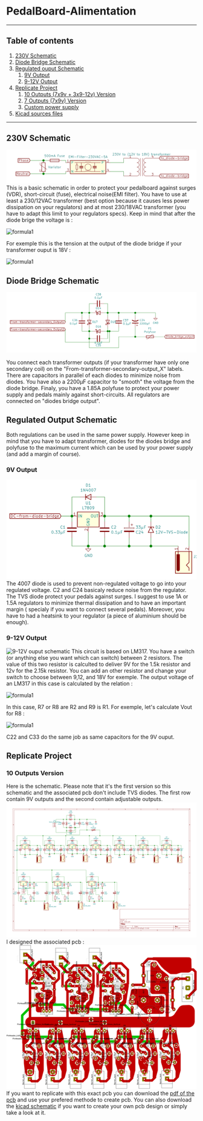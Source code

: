 # PedalBoard-Alimentation
***
## Table of contents
1. [230V Schematic](#230v-schematic)
2. [Diode Bridge Schematic](#diode-bridge-schematic)
3. [Regulated ouput Schematic](#regulated-output-schematic)
    1. [9V Output](#9v-output)
    2. [9-12V Output](#9-12v-output)
8. [Replicate Project](#replicate-project)
    1. [10 Outputs (7x9v + 3x9-12v) Version](#10-outputs-version)
    2. [7 Outputs (7x9v) Version](#7-outputs-version)
    3. [Custom power supply](#custom-power-supply)
7. [Kicad sources files](#Kicad_sources_files)
***
## 230V Schematic
![230V Schematic](Images/Common/230VAC_part.png)
This is a basic schematic in order to protect your pedalboard against surges (VDR), short-circuit (fuse), electrical noise(EMI filter). You have to use at least a 230/12VAC transformer (best option because it causes less power dissipation on your regulators) and at most 230/18VAC transformer (you have to adapt this limit to your regulators specs). Keep in mind that after the diode brige the voltage is : 

![formula1](https://render.githubusercontent.com/render/math?math=\sqrt{2}\times%20U_{transformer})

For exemple this is the tension at the output of the diode bridge if your transformer ouput is 18V :

![formula1](https://render.githubusercontent.com/render/math?math=\sqrt{2}\times18\approx25.5V)

## Diode Bridge Schematic

![Diode Bridge Schematic](Images/Common/diode_bridge.png)

You connect each transformer outputs (if your transformer have only one secondary coil) on the "From-transformer-secondary-output_X" labels.
There are capacitors in parallel of each diodes to minimize noise from diodes. You have also a 2200µF capacitor to "smooth" the voltage from the diode bridge.
Finaly, you have a 1.85A polyfuse to protect your power supply and pedals mainly against short-circuits. All regulators are connected on "diodes bridge output".

## Regulated Output Schematic
Both regulations can be used in the same power supply. However keep in mind that you have to adapt transformer, diodes for the diodes bridge and polyfuse to the maximum current which can be used by your power supply (and add a margin of course).
### 9V Output
![9V output schematic](Images/Common/unit-9v.png)
The 4007 diode is used to prevent non-regulated voltage to go into your regulated voltage. C2 and C24 basicaly reduce noise from the regulator. The TVS diode protect your pedals against surges. I suggest to use 1A or 1.5A regulators to minimize thermal dissipation and to have an important margin ( specialy if you want to connect several pedals). Moreover, you have to had a heatsink to your regulator (a piece of aluminium should be enough).
### 9-12V Output
![9-12V ouput schematic](Images/Common/ubit-9-12v.png)
This circuit is based on LM317. You have a switch (or anything else you want which can switch) between 2 resistors. The value of this two resistor is calculted to deliver 9V for the 1.5k resistor and 12v for the 2.15k resistor. You can add an other resistor and change your switch to choose between 9,12, and 18V for exemple. The output voltage of an LM317 in this case is calculated by the relation :

![formula1](https://render.githubusercontent.com/render/math?math=V_{out}=1.25\times(1%2B\frac{R2}{R1}))

In this case, R7 or R8 are R2 and R9 is R1. For exemple, let's calculate Vout for R8 :

![formula1](https://render.githubusercontent.com/render/math?math=V_{out}=1.25\times(1%2B\frac{1500}{240})=9.06V)

C22 and C33 do the same job as same capacitors for the 9V ouput.

## Replicate Project
### 10 Outputs Version
Here is the schematic. Please note that it's the first version so this schematic and the associated pcb don't include TVS diodes.
The first row contain 9V outputs and the second contain adjustable outputs.
![10-O schematic](Images/10O/alim-schema.png)
I designed the associated pcb :
![10-O schematic](Images/10O/alim_brd.png)
If you want to replicate with this exact pcb you can download the [pdf of the pcb](Images/10O/alim-F_Cu.pdf) and use your prefered methode to create pcb. You can also download the [kicad schematic](Sources/10O/alim10o.sch) if you want to create your own pcb design or simply take a look at it.
